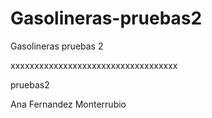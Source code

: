 # Gasolineras-pruebas2
Gasolineras pruebas 2

xxxxxxxxxxxxxxxxxxxxxxxxxxxxxxxxxxx

pruebas2

Ana Fernandez Monterrubio
